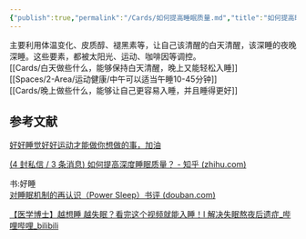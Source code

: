 ```yaml
---
{"publish":true,"permalink":"/Cards/如何提高睡眠质量.md","title":"如何提高睡眠质量","created":"2023-02-22","modified":"2023-03-14","published":"2025-07-29T23:04:00.703+08:00","cssclasses":""}
---
```



主要利用体温变化、皮质醇、褪黑素等，让自己该清醒的白天清醒，该深睡的夜晚深睡。这些要素，都被太阳光、运动、咖啡因等调控。  
[[Cards/白天做些什么，能够保持白天清醒，晚上又能轻松入睡]]  
[[Spaces/2-Area/运动健康/中午可以适当午睡10-45分钟]]  
[[Cards/晚上做些什么，能够让自己更容易入睡，并且睡得更好]]

## 参考文献

[好好睡觉好好运动才能做你想做的事，加油](https://www.notion.so/d612d5fc207b49998b595303b7d8de12)

[(4 封私信 / 3 条消息) 如何提高深度睡眠质量？ - 知乎 (zhihu.com)](https://www.zhihu.com/question/21367788)

书:好睡  
[对睡眠机制的再认识（Power Sleep）书评 (douban.com)](https://book.douban.com/review/5658664/)

[【医学博士】越想睡 越失眠？看完这个视频就能入睡！I 解决失眠熬夜后遗症\_哔哩哔哩\_bilibili](http://b23.tv/gbTv2lZ)
